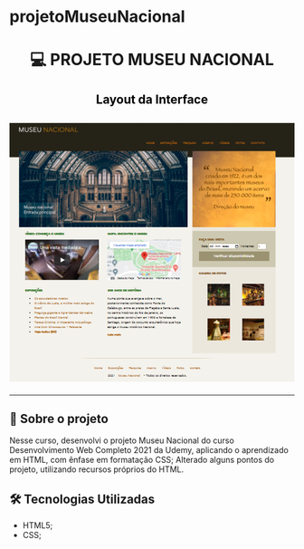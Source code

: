 # projetoMuseuNacional

<h1 align="center">

:computer: **PROJETO MUSEU NACIONAL**

</h1>

<h2 align="center" style="color:black"> Layout da Interface
<h2>

<h2 align="center">
<img alt="layout" src= "https://github.com/angelresende/projetoMuseuNacional/blob/main/layout.PNG" width="600px">
</h2><hr>
 

## 🚀 Sobre o projeto

Nesse curso, desenvolvi o projeto Museu Nacional do curso Desenvolvimento Web Completo 2021 da Udemy, aplicando o aprendizado em HTML, com ênfase em formatação CSS;
Alterado alguns pontos do projeto, utilizando recursos próprios do HTML.

## 🛠️ Tecnologias Utilizadas

- HTML5;
- CSS;

